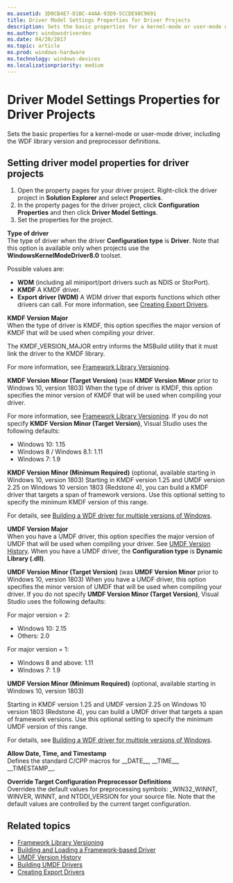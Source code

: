 ```yaml
---
ms.assetid: 3D0CB4E7-D1BC-44AA-93D9-5CCDE98C9691
title: Driver Model Settings Properties for Driver Projects
description: Sets the basic properties for a kernel-mode or user-mode driver, including the WDF library version and preprocessor definitions.
ms.author: windowsdriverdev
ms.date: 04/20/2017
ms.topic: article
ms.prod: windows-hardware
ms.technology: windows-devices
ms.localizationpriority: medium
---
```


# Driver Model Settings Properties for Driver Projects

Sets the basic properties for a kernel-mode or user-mode driver, including the WDF library version and preprocessor definitions.

## Setting driver model properties for driver projects


1.  Open the property pages for your driver project. Right-click the driver project in **Solution Explorer** and select **Properties**.
2.  In the property pages for the driver project, click **Configuration Properties** and then click **Driver Model Settings**.
3.  Set the properties for the project.

**Type of driver**  
The type of driver when the driver **Configuration type** is **Driver**. Note that this option is available only when projects use the **WindowsKernelModeDriver8.0** toolset.

Possible values are:

* **WDM** (including all miniport/port drivers such as NDIS or StorPort).
* **KMDF** A KMDF driver.
* **Export driver (WDM)** A WDM driver that exports functions which other drivers can call. For more information, see [Creating Export Drivers](https://msdn.microsoft.com/Library/Windows/Hardware/Ff542891).

**KMDF Version Major**  
When the type of driver is KMDF, this option specifies the major version of KMDF that will be used when compiling your driver.

The KMDF\_VERSION\_MAJOR entry informs the MSBuild utility that it must link the driver to the KMDF library.

For more information, see [Framework Library Versioning](https://msdn.microsoft.com/Library/Windows/Hardware/Ff542842).

**KMDF Version Minor (Target Version)** (was **KMDF Version Minor** prior to Windows 10, version 1803)
When the type of driver is KMDF, this option specifies the minor version of KMDF that will be used when compiling your driver.

For more information, see [Framework Library Versioning](https://msdn.microsoft.com/Library/Windows/Hardware/Ff542842). If you do not specify **KMDF Version Minor (Target Version)**, Visual Studio uses the following defaults:
* Windows 10: 1.15
* Windows 8 / Windows 8.1: 1.11
* Windows 7: 1.9

**KMDF Version Minor (Minimum Required)** (optional, available starting in Windows 10, version 1803)
Starting in KMDF version 1.25 and UMDF version 2.25 on Windows 10 version 1803 (Redstone 4), you can build a KMDF driver that targets a span of framework versions. Use this optional setting to specify the minimum KMDF version of this range.

For details, see [Building a WDF driver for multiple versions of Windows](../wdf/building-a-wdf-driver-for-multiple-versions-of-windows.md).

**UMDF Version Major**  
When you have a UMDF driver, this option specifies the major version of UMDF that will be used when compiling your driver. See [UMDF Version History](https://msdn.microsoft.com/Library/Windows/Hardware/Ff561356). When you have a UMDF driver, the **Configuration type** is **Dynamic Library (.dll)**.

**UMDF Version Minor (Target Version)** (was **UMDF Version Minor** prior to Windows 10, version 1803)
When you have a UMDF driver, this option specifies the minor version of UMDF that will be used when compiling your driver. If you do not specify **UMDF Version Minor (Target Version)**, Visual Studio uses the following defaults:

For major version = 2:
* Windows 10: 2.15
* Others: 2.0

For major version = 1:
* Windows 8 and above: 1.11
* Windows 7: 1.9

**UMDF Version Minor (Minimum Required)** (optional, available starting in Windows 10, version 1803)

Starting in KMDF version 1.25 and UMDF version 2.25 on Windows 10 version 1803 (Redstone 4), you can build a UMDF driver that targets a span of framework versions. Use this optional setting to specify the minimum UMDF version of this range.

For details, see [Building a WDF driver for multiple versions of Windows](../wdf/building-a-wdf-driver-for-multiple-versions-of-windows.md).

**Allow Date, Time, and Timestamp**  
Defines the standard C/CPP macros for \_\_DATE\_\_, \_\_TIME\_\_, \_\_TIMESTAMP\_\_.

**Override Target Configuration Preprocessor Definitions**  
Overrides the default values for preprocessing symbols: \_WIN32\_WINNT, WINVER, WINNT, and NTDDI\_VERSION for your source file. Note that the default values are controlled by the current target configuration.

## Related topics


* [Framework Library Versioning](https://msdn.microsoft.com/Library/Windows/Hardware/Ff542842)
* [Building and Loading a Framework-based Driver](https://msdn.microsoft.com/Library/Windows/Hardware/Ff540730)
* [UMDF Version History](https://msdn.microsoft.com/Library/Windows/Hardware/Ff561356)
* [Building UMDF Drivers](https://msdn.microsoft.com/Library/Windows/Hardware/Ff540730)
* [Creating Export Drivers](https://msdn.microsoft.com/Library/Windows/Hardware/Ff542891)
 

 






